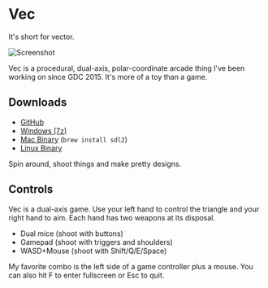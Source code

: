 Vec
===

It's short for vector. 

![Screenshot](https://pbs.twimg.com/media/CCoGtf9WEAAMsrv.png:large)

Vec is a procedural, dual-axis, polar-coordinate arcade thing I've been working on since GDC 2015. It's more of a toy than a game.

Downloads
---------
* [GitHub](http://github.com/Cheezmeister/vec)
* [Windows (7z)](http://luchenlabs.com/dl/Vec.7z)
* [Mac Binary](http://luchenlabs.com/dl/vec-1.0.3-osx) (`brew install sdl2`) 
* [Linux Binary](http://luchenlabs.com/dl/vec-1.0.3)

Spin around, shoot things and make pretty designs.


Controls
--------
Vec is a dual-axis game. Use your left hand to control the triangle and your right hand to aim. Each hand has two weapons at its disposal.

* Dual mice (shoot with buttons)
* Gamepad (shoot with triggers and shoulders) 
* WASD+Mouse (shoot with Shift/Q/E/Space)

My favorite combo is the left side of a game controller plus a mouse. You can also hit F to enter fullscreen or Esc to quit.
  
